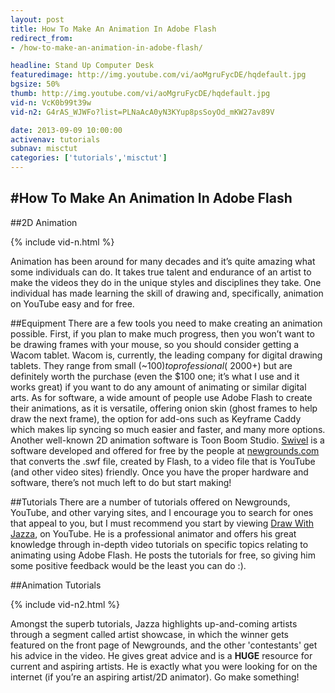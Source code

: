 ```yaml
---
layout: post
title: How To Make An Animation In Adobe Flash
redirect_from:
- /how-to-make-an-animation-in-adobe-flash/

headline: Stand Up Computer Desk
featuredimage: http://img.youtube.com/vi/aoMgruFycDE/hqdefault.jpg
bgsize: 50%
thumb: http://img.youtube.com/vi/aoMgruFycDE/hqdefault.jpg
vid-n: VcK0b99t39w
vid-n2: G4rAS_WJWFo?list=PLNaAcA0yN3KYup8psSoyOd_mKW27av89V

date: 2013-09-09 10:00:00
activenav: tutorials
subnav: misctut
categories: ['tutorials','misctut']
---
```

#How To Make An Animation In Adobe Flash
---

##2D Animation

{% include vid-n.html %}

Animation has been around for many decades and it’s quite amazing what some individuals can do. It takes true talent and endurance of an artist to make the videos they do in the unique styles and disciplines they take. One individual has made learning the skill of drawing and, specifically, animation on YouTube easy and for free.

##Equipment
There are a few tools you need to make creating an animation possible. First, if you plan to make much progress, then you won’t want to be drawing frames with your mouse, so you should consider getting a Wacom tablet. Wacom is, currently, the leading company for digital drawing tablets. They range from small (~$100) to professional (~$2000+) but are definitely worth the purchase (even the $100 one; it’s what I use and it works great) if you want to do any amount of animating or similar digital arts. As for software, a wide amount of people use Adobe Flash to create their animations, as it is versatile, offering onion skin (ghost frames to help draw the next frame), the option for add-ons such as Keyframe Caddy which makes lip syncing so much easier and faster, and many more options. Another well-known 2D animation software is Toon Boom Studio. <a href="http://www.newgrounds.com/wiki/creator-resources/flash-resources/swivel">Swivel</a> is a software developed and offered for free by the people at <a href="http://newgrounds.com/">newgrounds.com</a> that converts the .swf file, created by Flash, to a video file that is YouTube (and other video sites) friendly. Once you have the proper hardware and software, there’s not much left to do but start making!

##Tutorials
There are a number of tutorials offered on Newgrounds, YouTube, and other varying sites, and I encourage you to search for ones that appeal to you, but I must recommend you start by viewing <a href="http://youtube.com/drawwithjazza">Draw With Jazza</a>, on YouTube. He is a professional animator and offers his great knowledge through in-depth video tutorials on specific topics relating to animating using Adobe Flash. He posts the tutorials for free, so giving him some positive feedback would be the least you can do :).

##Animation Tutorials

{% include vid-n2.html %}

Amongst the superb tutorials, Jazza highlights up-and-coming artists through a segment called artist showcase, in which the winner gets featured on the front page of Newgrounds, and the other 'contestants' get his advice in the video. He gives great advice and is a **HUGE** resource for current and aspiring artists. He is exactly what you were looking for on the internet (if you’re an aspiring artist/2D animator). Go make something!